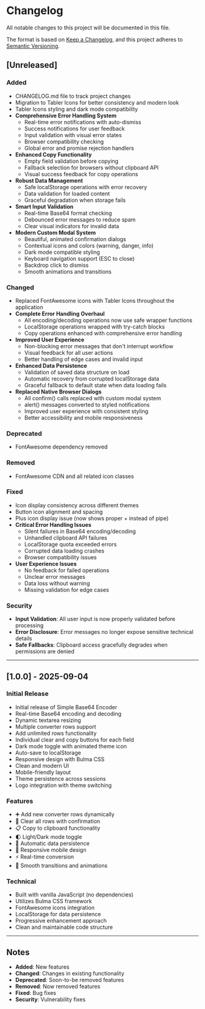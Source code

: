 # Changelog

All notable changes to this project will be documented in this file.

The format is based on [Keep a Changelog](https://keepachangelog.com/en/1.0.0/),
and this project adheres to [Semantic Versioning](https://semver.org/spec/v2.0.0.html).

## [Unreleased]

### Added

- CHANGELOG.md file to track project changes
- Migration to Tabler Icons for better consistency and modern look
- Tabler Icons styling and dark mode compatibility
- **Comprehensive Error Handling System**
  - Real-time error notifications with auto-dismiss
  - Success notifications for user feedback
  - Input validation with visual error states
  - Browser compatibility checking
  - Global error and promise rejection handlers
- **Enhanced Copy Functionality**
  - Empty field validation before copying
  - Fallback selection for browsers without clipboard API
  - Visual success feedback for copy operations
- **Robust Data Management**
  - Safe localStorage operations with error recovery
  - Data validation for loaded content
  - Graceful degradation when storage fails
- **Smart Input Validation**
  - Real-time Base64 format checking
  - Debounced error messages to reduce spam
  - Clear visual indicators for invalid data
- **Modern Custom Modal System**
  - Beautiful, animated confirmation dialogs
  - Contextual icons and colors (warning, danger, info)
  - Dark mode compatible styling
  - Keyboard navigation support (ESC to close)
  - Backdrop click to dismiss
  - Smooth animations and transitions

### Changed

- Replaced FontAwesome icons with Tabler Icons throughout the application
- **Complete Error Handling Overhaul**
  - All encoding/decoding operations now use safe wrapper functions
  - LocalStorage operations wrapped with try-catch blocks
  - Copy operations enhanced with comprehensive error handling
- **Improved User Experience**
  - Non-blocking error messages that don't interrupt workflow
  - Visual feedback for all user actions
  - Better handling of edge cases and invalid input
- **Enhanced Data Persistence**
  - Validation of saved data structure on load
  - Automatic recovery from corrupted localStorage data
  - Graceful fallback to default state when data loading fails
- **Replaced Native Browser Dialogs**
  - All confirm() calls replaced with custom modal system
  - alert() messages converted to styled notifications
  - Improved user experience with consistent styling
  - Better accessibility and mobile responsiveness

### Deprecated

- FontAwesome dependency removed

### Removed

- FontAwesome CDN and all related icon classes

### Fixed

- Icon display consistency across different themes
- Button icon alignment and spacing
- Plus icon display issue (now shows proper + instead of pipe)
- **Critical Error Handling Issues**
  - Silent failures in Base64 encoding/decoding
  - Unhandled clipboard API failures
  - LocalStorage quota exceeded errors
  - Corrupted data loading crashes
  - Browser compatibility issues
- **User Experience Issues**
  - No feedback for failed operations
  - Unclear error messages
  - Data loss without warning
  - Missing validation for edge cases

### Security

- **Input Validation**: All user input is now properly validated before processing
- **Error Disclosure**: Error messages no longer expose sensitive technical details
- **Safe Fallbacks**: Clipboard access gracefully degrades when permissions are denied

---

## [1.0.0] - 2025-09-04

### Initial Release

- Initial release of Simple Base64 Encoder
- Real-time Base64 encoding and decoding
- Dynamic textarea resizing
- Multiple converter rows support
- Add unlimited rows functionality
- Individual clear and copy buttons for each field
- Dark mode toggle with animated theme icon
- Auto-save to localStorage
- Responsive design with Bulma CSS
- Clean and modern UI
- Mobile-friendly layout
- Theme persistence across sessions
- Logo integration with theme switching

### Features

- ➕ Add new converter rows dynamically
- 🧼 Clear all rows with confirmation
- 📋 Copy to clipboard functionality
- 🌓 Light/Dark mode toggle
- 💾 Automatic data persistence
- 📱 Responsive mobile design
- ⚡ Real-time conversion
- 🎨 Smooth transitions and animations

### Technical

- Built with vanilla JavaScript (no dependencies)
- Utilizes Bulma CSS framework
- FontAwesome icons integration
- LocalStorage for data persistence
- Progressive enhancement approach
- Clean and maintainable code structure

---

## Notes

- **Added**: New features
- **Changed**: Changes in existing functionality
- **Deprecated**: Soon-to-be removed features
- **Removed**: Now removed features
- **Fixed**: Bug fixes
- **Security**: Vulnerability fixes
